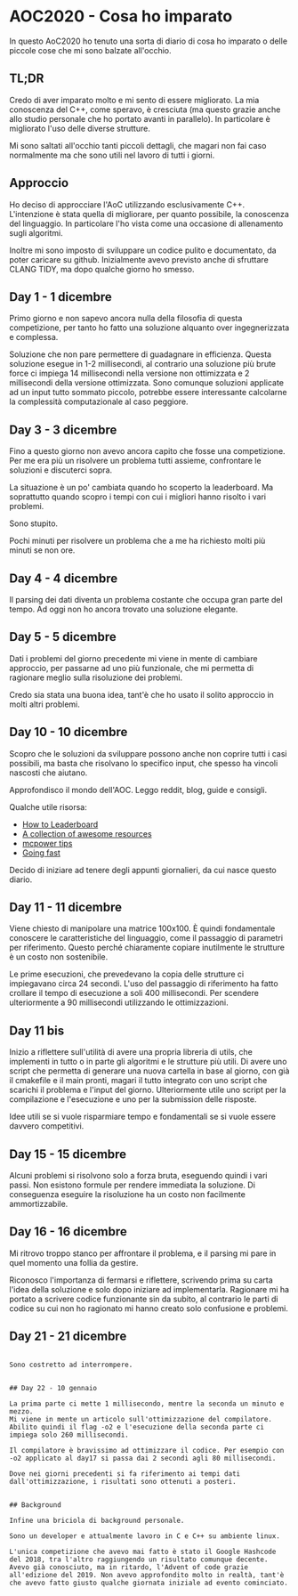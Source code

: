 # AOC2020 - Cosa ho imparato

In questo AoC2020 ho tenuto una sorta di diario di cosa ho imparato o delle piccole cose che mi sono balzate all'occhio.


## TL;DR

Credo di aver imparato molto e mi sento di essere migliorato.
La mia conoscenza del C++, come speravo, è cresciuta (ma questo grazie anche allo studio personale che ho portato avanti in parallelo).
In particolare è migliorato l'uso delle diverse strutture.

Mi sono saltati all'occhio tanti piccoli dettagli, che magari non fai caso normalmente ma che sono utili nel lavoro di tutti i giorni.


## Approccio

Ho deciso di approcciare l'AoC utilizzando esclusivamente C++. 
L'intenzione è stata quella di migliorare, per quanto possibile, la conoscenza del linguaggio. 
In particolare l'ho vista come una occasione di allenamento sugli algoritmi.

Inoltre mi sono imposto di sviluppare un codice pulito e documentato, da poter caricare su github.
Inizialmente avevo previsto anche di sfruttare CLANG TIDY, ma dopo qualche giorno ho smesso.


## Day 1 - 1 dicembre

Primo giorno e non sapevo ancora nulla della filosofia di questa competizione, per tanto ho fatto una soluzione alquanto over ingegnerizzata e complessa.

Soluzione che non pare permettere di guadagnare in efficienza. Questa soluzione esegue in 1-2 millisecondi, al contrario una soluzione più brute force ci impiega 14 millisecondi nella versione non ottimizzata e 2 millisecondi della versione ottimizzata.
Sono comunque soluzioni applicate ad un input tutto sommato piccolo, potrebbe essere interessante calcolarne la complessità computazionale al caso peggiore.


## Day 3 - 3 dicembre

Fino a questo giorno non avevo ancora capito che fosse una competizione. Per me era più un risolvere un problema tutti assieme, confrontare le soluzioni e discuterci sopra.

La situazione è un po' cambiata quando ho scoperto la leaderboard.
Ma soprattutto quando scopro i tempi con cui i migliori hanno risolto i vari problemi.

Sono stupito.

Pochi minuti per risolvere un problema che a me ha richiesto molti più minuti se non ore.


## Day 4 - 4 dicembre

Il parsing dei dati diventa un problema costante che occupa gran parte del tempo.
Ad oggi non ho ancora trovato una soluzione elegante.


## Day 5 - 5 dicembre

Dati i problemi del giorno precedente mi viene in mente di cambiare approccio, per passarne ad uno più funzionale, che mi permetta di ragionare meglio sulla risoluzione dei problemi.

Credo sia stata una buona idea, tant'è che ho usato il solito approccio in molti altri problemi.


## Day 10 - 10 dicembre

Scopro che le soluzioni da sviluppare possono anche non coprire tutti i casi possibili, ma basta che risolvano lo specifico input, che spesso ha vincoli nascosti che aiutano.

Approfondisco il mondo dell'AOC. Leggo reddit, blog, guide e consigli.


Qualche utile risorsa:

* [How to Leaderboard](https://blog.vero.site/post/advent-leaderboard)
* [A collection of awesome resources](https://github.com/Bogdanp/awesome-advent-of-code)
* [mcpower tips](https://gist.github.com/mcpower/87427528b9ba5cac6f0c679370789661)
* [Going fast](https://kevinyap.ca/2019/12/going-fast-in-advent-of-code/)

Decido di iniziare ad tenere degli appunti giornalieri, da cui nasce questo diario.


## Day 11 - 11 dicembre

Viene chiesto di manipolare una matrice 100x100.
È quindi fondamentale conoscere le caratteristiche del linguaggio, come il passaggio di parametri per riferimento.
Questo perché chiaramente copiare inutilmente le strutture è un costo non sostenibile.

Le prime esecuzioni, che prevedevano la copia delle strutture ci impiegavano circa 24 secondi.
L'uso del passaggio di riferimento ha fatto crollare il tempo di esecuzione a soli 400 millisecondi. Per scendere ulteriormente a 90 millisecondi utilizzando le ottimizzazioni.


## Day 11 bis

Inizio a riflettere sull'utilità di avere una propria libreria di utils, che implementi in tutto o in parte gli algoritmi e le strutture più utili.
Di avere uno script che permetta di generare una nuova cartella in base al giorno, con già il cmakefile e il main pronti, magari il tutto integrato con uno script che scarichi il problema e l'input del giorno.
Ulteriormente utile uno script per la compilazione e l'esecuzione e uno per la submission delle risposte.

Idee utili se si vuole risparmiare tempo e fondamentali se si vuole essere davvero competitivi.


## Day 15 - 15 dicembre

Alcuni problemi si risolvono solo a forza bruta, eseguendo quindi i vari passi.
Non esistono formule per rendere immediata la soluzione. 
Di conseguenza eseguire la risoluzione ha un costo non facilmente ammortizzabile.


## Day 16 - 16 dicembre

Mi ritrovo troppo stanco per affrontare il problema, e il parsing mi pare in quel momento una follia da gestire.

Riconosco l'importanza di fermarsi e riflettere, scrivendo prima su carta l'idea della soluzione e solo dopo iniziare ad implementarla.
Ragionare mi ha portato a scrivere codice funzionante sin da subito, al contrario le parti di codice su cui non ho ragionato mi hanno creato solo confusione e problemi.


## Day 21 - 21 dicembre

~~~BREAK~~~

Sono costretto ad interrompere.


## Day 22 - 10 gennaio

La prima parte ci mette 1 millisecondo, mentre la seconda un minuto e mezzo.
Mi viene in mente un articolo sull'ottimizzazione del compilatore. Abilito quindi il flag -o2 e l'esecuzione della seconda parte ci impiega solo 260 millisecondi.

Il compilatore è bravissimo ad ottimizzare il codice. Per esempio con -o2 applicato al day17 si passa dai 2 secondi agli 80 millisecondi.

Dove nei giorni precedenti si fa riferimento ai tempi dati dall'ottimizzazione, i risultati sono ottenuti a posteri.


## Background

Infine una briciola di background personale.

Sono un developer e attualmente lavoro in C e C++ su ambiente linux. 

L'unica competizione che avevo mai fatto è stato il Google Hashcode del 2018, tra l'altro raggiungendo un risultato comunque decente.
Avevo già conosciuto, ma in ritardo, l'Advent of code grazie all'edizione del 2019. Non avevo approfondito molto in realtà, tant'è che avevo fatto giusto qualche giornata iniziale ad evento cominciato.

